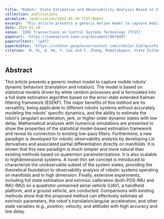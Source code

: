 ```yaml
---
title: "Robots' State Estimation and Observability Analysis Based on Statistical Motion Models"
collection: publications
permalink: /publication/2022-01-10-TCST-Robot
excerpt: 'This article presents a generic motion model to capture mobile robots&apos; dynamic behaviors (translation and rotation). The model is based on ...'
date: 2022-01-10
venue: 'IEEE Transactions on Control Systems Technology (TCST)'
paperurl: 'https://ieeexplore.ieee.org/document/9676487'
paperurltext: '[pdf]'
paperbibtex: 'https://scholar.googleusercontent.com/scholar.bib?q=info:du0fIlL7gzMJ:scholar.google.com/&amp;output=citation&amp;scisdr=Cm3pnLgeELeo6o21y_Y:AGlGAw8AAAAAZHCw0_ZU1F1LBr0HFwXcGrti7aI&amp;scisig=AGlGAw8AAAAAZHCw01DaVbIlsAWE3aBw26Rh1Ws&amp;scisf=4&amp;ct=citation&amp;cd=-1'
citation: 'W. Xu, D. He, Y. Cai and F. Zhang, Robots&apos; State Estimation and Observability Analysis Based on Statistical Motion Models,&quot; in <i>IEEE Transactions on Control Systems Technology</i>, vol. 30, no. 5, pp. 2030-2045, Sept. 2022, doi: 10.1109/TCST.2021.3133080.&quot;'
---
```

## Abstract

This article presents a generic motion model to capture mobile robots&apos; dynamic behaviors (translation and rotation). The model is based on statistical models driven by white random processes and is formulated into a full state estimation algorithm based on the error-state extended Kalman filtering framework (ESEKF). The major benefits of this method are its versatility, being applicable to different robotic systems without accurately modeling the robots&apos; specific dynamics, and the ability to estimate the robot&apos;s (angular) acceleration, jerk, or higher order dynamic states with low delay. Mathematical analyses with numerical simulations are presented to show the properties of the statistical model-based estimation framework and reveal its connection to existing low-pass filters. Furthermore, a new paradigm is developed for robotic observability analysis by developing Lie derivatives and associated partial differentiation directly on manifolds. It is shown that this new paradigm is much simpler and more natural than existing methods based on quaternion parameterizations. It is also scalable to highdimensional systems. A novel thin set concept is introduced to characterize the unobservable subset of the system states, providing the theoretical foundation to observability analysis of robotic systems operating on manifolds and in high dimension. Finally, extensive experiments, including full state estimation and extrinsic calibration (both POS-IMU and IMU-IMU) on a quadrotor unmanned aerial vehicle (UAV), a handheld platform, and a ground vehicle, are conducted. Comparisons with existing methods show that the proposed method can effectively estimate all extrinsic parameters, the robot&apos;s translation/angular acceleration, and other state variables (e.g., position, velocity, and attitude) with high accuracy and low delay.
